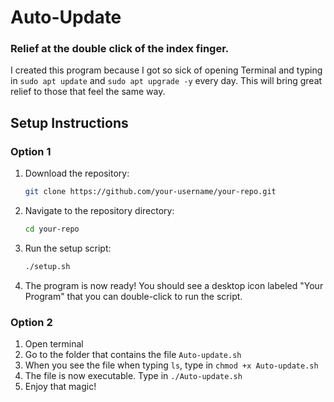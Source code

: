 # Auto-Update

### Relief at the double click of the index finger. 

I created this program because I got so sick of opening Terminal and typing in `sudo apt update` and `sudo apt upgrade -y` every day. This will bring great relief to those that feel the same way. 

## Setup Instructions

### Option 1
1. Download the repository:
    ```bash
    git clone https://github.com/your-username/your-repo.git
    ```
2. Navigate to the repository directory:
    ```bash
    cd your-repo
    ```
3. Run the setup script:
    ```bash
    ./setup.sh
    ```
4. The program is now ready! You should see a desktop icon labeled "Your Program" that you can double-click to run the script.

### Option 2
1. Open terminal
2. Go to the folder that contains the file `Auto-update.sh`
3. When you see the file when typing `ls`, type in `chmod +x Auto-update.sh`
4. The file is now executable. Type in `./Auto-update.sh`
5. Enjoy that magic! 
